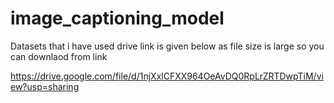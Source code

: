 # image_captioning_model

Datasets that i have used drive link is given below as file size is large so you can downlaod from link

https://drive.google.com/file/d/1njXxlCFXX964OeAvDQ0RpLrZRTDwpTiM/view?usp=sharing
